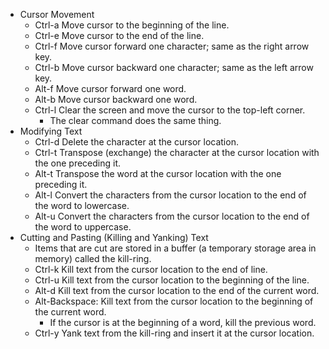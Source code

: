 - Cursor Movement
  - Ctrl-a Move cursor to the beginning of the line.
  - Ctrl-e Move cursor to the end of the line.
  - Ctrl-f Move cursor forward one character; same as the right arrow key.
  - Ctrl-b Move cursor backward one character; same as the left arrow key.
  - Alt-f Move cursor forward one word.
  - Alt-b Move cursor backward one word.
  - Ctrl-l Clear the screen and move the cursor to the top-left corner. 
    - The clear command does the same thing.
- Modifying Text
  - Ctrl-d Delete the character at the cursor location.
  - Ctrl-t Transpose (exchange) the character at the cursor location with the one preceding it.
  - Alt-t Transpose the word at the cursor location with the one preceding it.
  - Alt-l Convert the characters from the cursor location to the end of the word to lowercase.
  - Alt-u Convert the characters from the cursor location to the end of the word to uppercase.
- Cutting and Pasting (Killing and Yanking) Text
  - Items that are cut are stored in a buffer (a temporary storage area in memory) called the kill-ring.
  - Ctrl-k Kill text from the cursor location to the end of line.
  - Ctrl-u Kill text from the cursor location to the beginning of the line.
  - Alt-d Kill text from the cursor location to the end of the current word.
  - Alt-Backspace: Kill text from the cursor location to the beginning of the current word.
    - If the cursor is at the beginning of a word, kill the previous word. 
  - Ctrl-y Yank text from the kill-ring and insert it at the cursor location.
